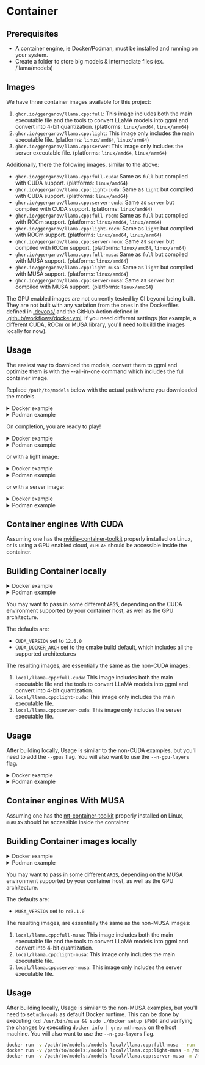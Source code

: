 # Container

## Prerequisites
* A container engine, ie Docker/Podman, must be installed and running on your system.
* Create a folder to store big models & intermediate files (ex. /llama/models)

## Images
We have three container images available for this project:

1. `ghcr.io/ggerganov/llama.cpp:full`: This image includes both the main executable file and the tools to convert LLaMA models into ggml and convert into 4-bit quantization. (platforms: `linux/amd64`, `linux/arm64`)
2. `ghcr.io/ggerganov/llama.cpp:light`: This image only includes the main executable file. (platforms: `linux/amd64`, `linux/arm64`)
3. `ghcr.io/ggerganov/llama.cpp:server`: This image only includes the server executable file. (platforms: `linux/amd64`, `linux/arm64`)

Additionally, there the following images, similar to the above:

- `ghcr.io/ggerganov/llama.cpp:full-cuda`: Same as `full` but compiled with CUDA support. (platforms: `linux/amd64`)
- `ghcr.io/ggerganov/llama.cpp:light-cuda`: Same as `light` but compiled with CUDA support. (platforms: `linux/amd64`)
- `ghcr.io/ggerganov/llama.cpp:server-cuda`: Same as `server` but compiled with CUDA support. (platforms: `linux/amd64`)
- `ghcr.io/ggerganov/llama.cpp:full-rocm`: Same as `full` but compiled with ROCm support. (platforms: `linux/amd64`, `linux/arm64`)
- `ghcr.io/ggerganov/llama.cpp:light-rocm`: Same as `light` but compiled with ROCm support. (platforms: `linux/amd64`, `linux/arm64`)
- `ghcr.io/ggerganov/llama.cpp:server-rocm`: Same as `server` but compiled with ROCm support. (platforms: `linux/amd64`, `linux/arm64`)
- `ghcr.io/ggerganov/llama.cpp:full-musa`: Same as `full` but compiled with MUSA support. (platforms: `linux/amd64`)
- `ghcr.io/ggerganov/llama.cpp:light-musa`: Same as `light` but compiled with MUSA support. (platforms: `linux/amd64`)
- `ghcr.io/ggerganov/llama.cpp:server-musa`: Same as `server` but compiled with MUSA support. (platforms: `linux/amd64`)

The GPU enabled images are not currently tested by CI beyond being built. They are not built with any variation from the ones in the Dockerfiles defined in [.devops/](../.devops/) and the GitHub Action defined in [.github/workflows/docker.yml](../.github/workflows/docker.yml). If you need different settings (for example, a different CUDA, ROCm or MUSA library, you'll need to build the images locally for now).

## Usage

The easiest way to download the models, convert them to ggml and optimize them is with the --all-in-one command which includes the full container image.

Replace `/path/to/models` below with the actual path where you downloaded the models.

<details><summary>Docker example</summary>docker run -v /path/to/models:/models ghcr.io/ggerganov/llama.cpp:full --all-in-one "/models/" 7B</details>
<details><summary>Podman example</summary>podman run --security-opt label=disable -v /path/to/models:/models ghcr.io/ggerganov/llama.cpp:full --all-in-one "/models/" 7B</details>

On completion, you are ready to play!

<details><summary>Docker example</summary>docker run -v /path/to/models:/models ghcr.io/ggerganov/llama.cpp:full --run -m /models/7B/ggml-model-q4_0.gguf -p "Building a website can be done in 10 simple steps:" -n 512</details>
<details><summary>Podman example</summary>podman run --security-opt label=disable -v /path/to/models:/models ghcr.io/ggerganov/llama.cpp:full --run -m /models/7B/ggml-model-q4_0.gguf -p "Building a website can be done in 10 simple steps:" -n 512</details>

or with a light image:

<details><summary>Docker example</summary>docker run -v /path/to/models:/models ghcr.io/ggerganov/llama.cpp:light -m /models/7B/ggml-model-q4_0.gguf -p "Building a website can be done in 10 simple steps:" -n 512</details>
<details><summary>Podman example</summary>podman run --security-opt label=disable -v /path/to/models:/models ghcr.io/ggerganov/llama.cpp:light -m /models/7B/ggml-model-q4_0.gguf -p "Building a website can be done in 10 simple steps:" -n 512</details>

or with a server image:

<details><summary>Docker example</summary>docker run -v /path/to/models:/models -p 8000:8000 ghcr.io/ggerganov/llama.cpp:server -m /models/7B/ggml-model-q4_0.gguf --port 8000 --host 0.0.0.0 -n 512</details>
<details><summary>Podman example</summary>podman run --security-opt label=disable -v /path/to/models:/models -p 8000:8000 ghcr.io/ggerganov/llama.cpp:server -m /models/7B/ggml-model-q4_0.gguf --port 8000 --host 0.0.0.0 -n 512</details>


## Container engines With CUDA

Assuming one has the [nvidia-container-toolkit](https://github.com/NVIDIA/nvidia-container-toolkit) properly installed on Linux, or is using a GPU enabled cloud, `cuBLAS` should be accessible inside the container.

## Building Container locally

<details><summary>Docker example</summary>
docker build -t local/llama.cpp:full-cuda --target full -f .devops/cuda.Dockerfile .
docker build -t local/llama.cpp:light-cuda --target light -f .devops/cuda.Dockerfile .
docker build -t local/llama.cpp:server-cuda --target server -f .devops/cuda.Dockerfile .
</details>
<details><summary>Podman example</summary>
podman build -t local/llama.cpp:full-cuda --target full -f .devops/cuda.Dockerfile .
podman build -t local/llama.cpp:light-cuda --target light -f .devops/cuda.Dockerfile .
podman build -t local/llama.cpp:server-cuda --target server -f .devops/cuda.Dockerfile .
</details>

You may want to pass in some different `ARGS`, depending on the CUDA environment supported by your container host, as well as the GPU architecture.

The defaults are:

- `CUDA_VERSION` set to `12.6.0`
- `CUDA_DOCKER_ARCH` set to the cmake build default, which includes all the supported architectures

The resulting images, are essentially the same as the non-CUDA images:

1. `local/llama.cpp:full-cuda`: This image includes both the main executable file and the tools to convert LLaMA models into ggml and convert into 4-bit quantization.
2. `local/llama.cpp:light-cuda`: This image only includes the main executable file.
3. `local/llama.cpp:server-cuda`: This image only includes the server executable file.

## Usage

After building locally, Usage is similar to the non-CUDA examples, but you'll need to add the `--gpus` flag. You will also want to use the `--n-gpu-layers` flag.

<details><summary>Docker example</summary>
docker run --gpus all -v /path/to/models:/models local/llama.cpp:full-cuda --run -m /models/7B/ggml-model-q4_0.gguf -p "Building a website can be done in 10 simple steps:" -n 512 --n-gpu-layers 1
docker run --gpus all -v /path/to/models:/models local/llama.cpp:light-cuda -m /models/7B/ggml-model-q4_0.gguf -p "Building a website can be done in 10 simple steps:" -n 512 --n-gpu-layers 1
docker run --gpus all -v /path/to/models:/models local/llama.cpp:server-cuda -m /models/7B/ggml-model-q4_0.gguf --port 8000 --host 0.0.0.0 -n 512 --n-gpu-layers 1
</details>
<details><summary>Podman example</summary>
podman run --security-opt label=disable --gpus all -v /path/to/models:/models local/llama.cpp:full-cuda --run -m /models/7B/ggml-model-q4_0.gguf -p "Building a website can be done in 10 simple steps:" -n 512 --n-gpu-layers 1
podman run --security-opt label=disable --gpus all -v /path/to/models:/models local/llama.cpp:light-cuda -m /models/7B/ggml-model-q4_0.gguf -p "Building a website can be done in 10 simple steps:" -n 512 --n-gpu-layers 1
podman run --security-opt label=disable --gpus all -v /path/to/models:/models local/llama.cpp:server-cuda -m /models/7B/ggml-model-q4_0.gguf --port 8000 --host 0.0.0.0 -n 512 --n-gpu-layers 1
</details>

## Container engines With MUSA

Assuming one has the [mt-container-toolkit](https://developer.mthreads.com/musa/native) properly installed on Linux, `muBLAS` should be accessible inside the container.

## Building Container images locally

<details><summary>Docker example</summary>
docker build -t local/llama.cpp:full-musa --target full -f .devops/musa.Dockerfile .
docker build -t local/llama.cpp:light-musa --target light -f .devops/musa.Dockerfile .
docker build -t local/llama.cpp:server-musa --target server -f .devops/musa.Dockerfile .
</details>
<details><summary>Podman example</summary>
podman build -t local/llama.cpp:full-musa --target full -f .devops/musa.Dockerfile .
podman build -t local/llama.cpp:light-musa --target light -f .devops/musa.Dockerfile .
podman build -t local/llama.cpp:server-musa --target server -f .devops/musa.Dockerfile .
</details>

You may want to pass in some different `ARGS`, depending on the MUSA environment supported by your container host, as well as the GPU architecture.

The defaults are:

- `MUSA_VERSION` set to `rc3.1.0`

The resulting images, are essentially the same as the non-MUSA images:

1. `local/llama.cpp:full-musa`: This image includes both the main executable file and the tools to convert LLaMA models into ggml and convert into 4-bit quantization.
2. `local/llama.cpp:light-musa`: This image only includes the main executable file.
3. `local/llama.cpp:server-musa`: This image only includes the server executable file.

## Usage

After building locally, Usage is similar to the non-MUSA examples, but you'll need to set `mthreads` as default Docker runtime. This can be done by executing `(cd /usr/bin/musa && sudo ./docker setup $PWD)` and verifying the changes by executing `docker info | grep mthreads` on the host machine. You will also want to use the `--n-gpu-layers` flag.

```bash
docker run -v /path/to/models:/models local/llama.cpp:full-musa --run -m /models/7B/ggml-model-q4_0.gguf -p "Building a website can be done in 10 simple steps:" -n 512 --n-gpu-layers 1
docker run -v /path/to/models:/models local/llama.cpp:light-musa -m /models/7B/ggml-model-q4_0.gguf -p "Building a website can be done in 10 simple steps:" -n 512 --n-gpu-layers 1
docker run -v /path/to/models:/models local/llama.cpp:server-musa -m /models/7B/ggml-model-q4_0.gguf --port 8000 --host 0.0.0.0 -n 512 --n-gpu-layers 1
```
